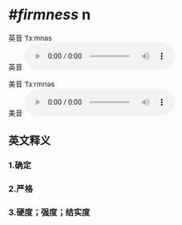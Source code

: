 # ***\#firmness*** n
英音 ˈfɜːmnəs  
英音
<audio src="./media/firmness1_AAC.aac" controls="controls"></audio>

美音 ˈfɜːrmnəs  
美音
<audio src="./media/firmness2_AAC.aac" controls="controls"></audio>



  

英文释义
---
### 1.**确定**  

### 2.**严格**  

### 3.**硬度；强度；结实度**  


